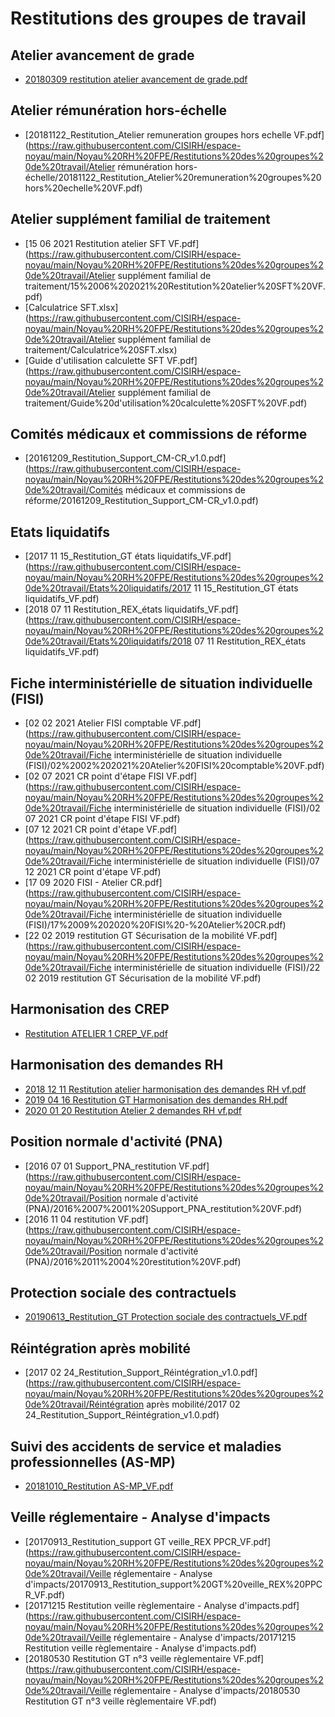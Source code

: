 # Restitutions des groupes de travail
## Atelier avancement de grade
- [20180309 restitution atelier avancement de grade.pdf](https://raw.githubusercontent.com/CISIRH/espace-noyau/main/Noyau%20RH%20FPE/Restitutions%20des%20groupes%20de%20travail/Atelier%20avancement%20de%20grade/20180309%20restitution%20atelier%20avancement%20de%20grade.pdf)
## Atelier rémunération hors-échelle
- [20181122_Restitution_Atelier remuneration groupes hors echelle VF.pdf](https://raw.githubusercontent.com/CISIRH/espace-noyau/main/Noyau%20RH%20FPE/Restitutions%20des%20groupes%20de%20travail/Atelier rémunération hors-échelle/20181122_Restitution_Atelier%20remuneration%20groupes%20hors%20echelle%20VF.pdf)
## Atelier supplément familial de traitement
- [15 06 2021 Restitution atelier SFT VF.pdf](https://raw.githubusercontent.com/CISIRH/espace-noyau/main/Noyau%20RH%20FPE/Restitutions%20des%20groupes%20de%20travail/Atelier supplément familial de traitement/15%2006%202021%20Restitution%20atelier%20SFT%20VF.pdf)
- [Calculatrice SFT.xlsx](https://raw.githubusercontent.com/CISIRH/espace-noyau/main/Noyau%20RH%20FPE/Restitutions%20des%20groupes%20de%20travail/Atelier supplément familial de traitement/Calculatrice%20SFT.xlsx)
- [Guide d'utilisation calculette SFT VF.pdf](https://raw.githubusercontent.com/CISIRH/espace-noyau/main/Noyau%20RH%20FPE/Restitutions%20des%20groupes%20de%20travail/Atelier supplément familial de traitement/Guide%20d'utilisation%20calculette%20SFT%20VF.pdf)
## Comités médicaux et commissions de réforme
- [20161209_Restitution_Support_CM-CR_v1.0.pdf](https://raw.githubusercontent.com/CISIRH/espace-noyau/main/Noyau%20RH%20FPE/Restitutions%20des%20groupes%20de%20travail/Comités médicaux et commissions de réforme/20161209_Restitution_Support_CM-CR_v1.0.pdf)
## Etats liquidatifs
- [2017 11 15_Restitution_GT états liquidatifs_VF.pdf](https://raw.githubusercontent.com/CISIRH/espace-noyau/main/Noyau%20RH%20FPE/Restitutions%20des%20groupes%20de%20travail/Etats%20liquidatifs/2017 11 15_Restitution_GT états liquidatifs_VF.pdf)
- [2018 07 11 Restitution_REX_états liquidatifs_VF.pdf](https://raw.githubusercontent.com/CISIRH/espace-noyau/main/Noyau%20RH%20FPE/Restitutions%20des%20groupes%20de%20travail/Etats%20liquidatifs/2018 07 11 Restitution_REX_états liquidatifs_VF.pdf)
## Fiche interministérielle de situation individuelle (FISI)
- [02 02 2021 Atelier FISI comptable VF.pdf](https://raw.githubusercontent.com/CISIRH/espace-noyau/main/Noyau%20RH%20FPE/Restitutions%20des%20groupes%20de%20travail/Fiche interministérielle de situation individuelle (FISI)/02%2002%202021%20Atelier%20FISI%20comptable%20VF.pdf)
- [02 07 2021 CR point d'étape FISI VF.pdf](https://raw.githubusercontent.com/CISIRH/espace-noyau/main/Noyau%20RH%20FPE/Restitutions%20des%20groupes%20de%20travail/Fiche interministérielle de situation individuelle (FISI)/02 07 2021 CR point d'étape FISI VF.pdf)
- [07 12 2021 CR point d'étape VF.pdf](https://raw.githubusercontent.com/CISIRH/espace-noyau/main/Noyau%20RH%20FPE/Restitutions%20des%20groupes%20de%20travail/Fiche interministérielle de situation individuelle (FISI)/07 12 2021 CR point d'étape VF.pdf)
- [17 09 2020 FISI - Atelier CR.pdf](https://raw.githubusercontent.com/CISIRH/espace-noyau/main/Noyau%20RH%20FPE/Restitutions%20des%20groupes%20de%20travail/Fiche interministérielle de situation individuelle (FISI)/17%2009%202020%20FISI%20-%20Atelier%20CR.pdf)
- [22 02 2019 restitution GT Sécurisation de la mobilité VF.pdf](https://raw.githubusercontent.com/CISIRH/espace-noyau/main/Noyau%20RH%20FPE/Restitutions%20des%20groupes%20de%20travail/Fiche interministérielle de situation individuelle (FISI)/22 02 2019 restitution GT Sécurisation de la mobilité VF.pdf)
## Harmonisation des CREP
- [Restitution ATELIER 1 CREP_VF.pdf](https://raw.githubusercontent.com/CISIRH/espace-noyau/main/Noyau%20RH%20FPE/Restitutions%20des%20groupes%20de%20travail/Harmonisation%20des%20CREP/Restitution%20ATELIER%201%20CREP_VF.pdf)
## Harmonisation des demandes RH
- [2018 12 11 Restitution atelier harmonisation des demandes RH vf.pdf](https://raw.githubusercontent.com/CISIRH/espace-noyau/main/Noyau%20RH%20FPE/Restitutions%20des%20groupes%20de%20travail/Harmonisation%20des%20demandes%20RH/2018%2012%2011%20Restitution%20atelier%20harmonisation%20des%20demandes%20RH%20vf.pdf)
- [2019 04 16 Restitution GT Harmonisation des demandes RH.pdf](https://raw.githubusercontent.com/CISIRH/espace-noyau/main/Noyau%20RH%20FPE/Restitutions%20des%20groupes%20de%20travail/Harmonisation%20des%20demandes%20RH/2019%2004%2016%20Restitution%20GT%20Harmonisation%20des%20demandes%20RH.pdf)
- [2020 01 20 Restitution Atelier 2 demandes RH vf.pdf](https://raw.githubusercontent.com/CISIRH/espace-noyau/main/Noyau%20RH%20FPE/Restitutions%20des%20groupes%20de%20travail/Harmonisation%20des%20demandes%20RH/2020%2001%2020%20Restitution%20Atelier%202%20demandes%20RH%20vf.pdf)
## Position normale d'activité (PNA)
- [2016 07 01 Support_PNA_restitution VF.pdf](https://raw.githubusercontent.com/CISIRH/espace-noyau/main/Noyau%20RH%20FPE/Restitutions%20des%20groupes%20de%20travail/Position normale d'activité (PNA)/2016%2007%2001%20Support_PNA_restitution%20VF.pdf)
- [2016 11 04 restitution VF.pdf](https://raw.githubusercontent.com/CISIRH/espace-noyau/main/Noyau%20RH%20FPE/Restitutions%20des%20groupes%20de%20travail/Position normale d'activité (PNA)/2016%2011%2004%20restitution%20VF.pdf)
## Protection sociale des contractuels
- [20190613_Restitution_GT Protection sociale des contractuels_VF.pdf](https://raw.githubusercontent.com/CISIRH/espace-noyau/main/Noyau%20RH%20FPE/Restitutions%20des%20groupes%20de%20travail/Protection%20sociale%20des%20contractuels/20190613_Restitution_GT%20Protection%20sociale%20des%20contractuels_VF.pdf)
## Réintégration après mobilité
- [2017 02 24_Restitution_Support_Réintégration_v1.0.pdf](https://raw.githubusercontent.com/CISIRH/espace-noyau/main/Noyau%20RH%20FPE/Restitutions%20des%20groupes%20de%20travail/Réintégration après mobilité/2017 02 24_Restitution_Support_Réintégration_v1.0.pdf)
## Suivi des accidents de service et maladies professionnelles (AS-MP)
- [20181010_Restitution AS-MP_VF.pdf](https://raw.githubusercontent.com/CISIRH/espace-noyau/main/Noyau%20RH%20FPE/Restitutions%20des%20groupes%20de%20travail/Suivi%20des%20accidents%20de%20service%20et%20maladies%20professionnelles%20(AS-MP)/20181010_Restitution%20AS-MP_VF.pdf)
## Veille réglementaire - Analyse d'impacts
- [20170913_Restitution_support GT veille_REX PPCR_VF.pdf](https://raw.githubusercontent.com/CISIRH/espace-noyau/main/Noyau%20RH%20FPE/Restitutions%20des%20groupes%20de%20travail/Veille réglementaire - Analyse d'impacts/20170913_Restitution_support%20GT%20veille_REX%20PPCR_VF.pdf)
- [20171215 Restitution veille règlementaire - Analyse d'impacts.pdf](https://raw.githubusercontent.com/CISIRH/espace-noyau/main/Noyau%20RH%20FPE/Restitutions%20des%20groupes%20de%20travail/Veille réglementaire - Analyse d'impacts/20171215 Restitution veille règlementaire - Analyse d'impacts.pdf)
- [20180530 Restitution GT n°3 veille règlementaire VF.pdf](https://raw.githubusercontent.com/CISIRH/espace-noyau/main/Noyau%20RH%20FPE/Restitutions%20des%20groupes%20de%20travail/Veille réglementaire - Analyse d'impacts/20180530 Restitution GT n°3 veille règlementaire VF.pdf)
